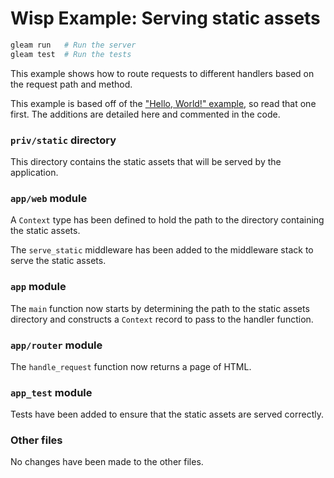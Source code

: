 # Wisp Example: Serving static assets

```sh
gleam run   # Run the server
gleam test  # Run the tests
```

This example shows how to route requests to different handlers based on the
request path and method.

This example is based off of the ["Hello, World!" example][hello], so read that
one first. The additions are detailed here and commented in the code.

[hello]: https://github.com/lpil/wisp/tree/main/examples/1-routing

### `priv/static` directory

This directory contains the static assets that will be served by the application.

### `app/web` module

A `Context` type has been defined to hold the path to the directory containing
the static assets.

The `serve_static` middleware has been added to the middleware stack to serve
the static assets.

### `app` module

The `main` function now starts by determining the path to the static assets
directory and constructs a `Context` record to pass to the handler function.

### `app/router` module

The `handle_request` function now returns a page of HTML.

### `app_test` module

Tests have been added to ensure that the static assets are served correctly.

### Other files

No changes have been made to the other files.
